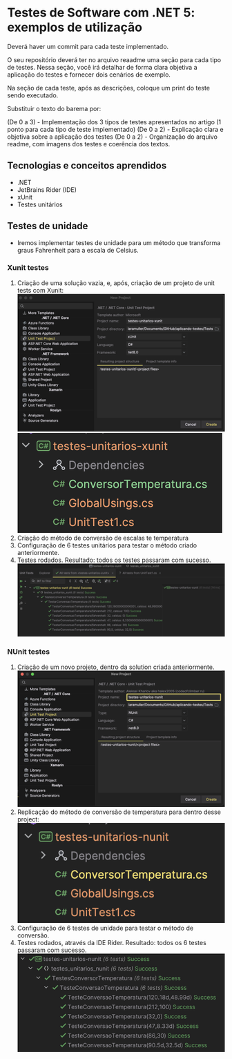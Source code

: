 # Testes de Software com .NET 5: exemplos de utilização
Deverá haver um commit para cada teste implementado.

O seu repositório deverá ter no arquivo reaadme uma seção para cada tipo de testes. Nessa seção, você irá detalhar de forma clara objetiva a aplicação do testes e fornecer dois cenários de exemplo.

Na seção de cada teste, após as descrições, coloque um print do teste sendo executado.

Substituir o texto do barema por:

(De 0 a 3) - Implementação dos 3 tipos de testes apresentados no artigo (1 ponto para cada tipo de teste implementado)
(De 0 a 2) - Explicação clara e objetiva sobre a aplicação dos testes
(De 0 a 2) - Organização do arquivo readme, com imagens dos testes e coerência dos textos.
## Tecnologias e conceitos aprendidos
- .NET
- JetBrains Rider (IDE)
- xUnit
- Testes unitários
## Testes de unidade
- Iremos implementar testes de unidade para um método que transforma graus Fahrenheit para a escala de Celsius.
### Xunit testes
1. Criação de uma solução vazia, e, após, criação de um projeto de unit tests com Xunit:
![projeto](./assets/project-1.png)
![projeto](./assets/estrutura-1.png)
2. Criação do método de conversão de escalas te temperatura
3. Configuração de 6 testes unitários para testar o método criado anteriormente.
3. Testes rodados. Resultado: todos os testes passaram com sucesso.
![projeto](./assets/testes-1.png)
### NUnit testes
1. Criação de um novo projeto, dentro da solution criada anteriormente.
![projeto](./assets/project-2.png)
2. Replicação do método de conversão de temperatura para dentro desse project:
![projeto](./assets/estrutura-2.png)
3. Configuração de 6 testes de unidade para testar o método de conversão.
4. Testes rodados, através da IDE Rider. Resultado: todos os 6 testes passaram com sucesso.
![projeto](./assets/testes-2.png)